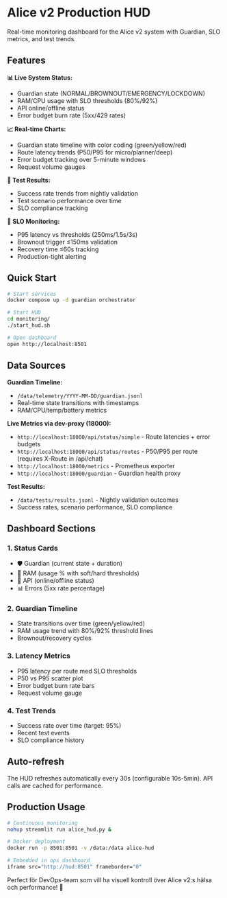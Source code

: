 # Alice v2 Production HUD

Real-time monitoring dashboard for the Alice v2 system with Guardian, SLO metrics, and test trends.

## Features

**📊 Live System Status:**
- Guardian state (NORMAL/BROWNOUT/EMERGENCY/LOCKDOWN) 
- RAM/CPU usage with SLO thresholds (80%/92%)
- API online/offline status
- Error budget burn rate (5xx/429 rates)

**📈 Real-time Charts:**
- Guardian state timeline with color coding (green/yellow/red)
- Route latency trends (P50/P95 for micro/planner/deep)
- Error budget tracking over 5-minute windows  
- Request volume gauges

**🧪 Test Results:**
- Success rate trends from nightly validation
- Test scenario performance over time
- SLO compliance tracking

**🎯 SLO Monitoring:**
- P95 latency vs thresholds (250ms/1.5s/3s)
- Brownout trigger ≤150ms validation
- Recovery time ≤60s tracking
- Production-tight alerting

## Quick Start

```bash
# Start services
docker compose up -d guardian orchestrator

# Start HUD
cd monitoring/
./start_hud.sh

# Open dashboard
open http://localhost:8501
```

## Data Sources

**Guardian Timeline:**
- `/data/telemetry/YYYY-MM-DD/guardian.jsonl`
- Real-time state transitions with timestamps
- RAM/CPU/temp/battery metrics

**Live Metrics via dev-proxy (18000):**
- `http://localhost:18000/api/status/simple` - Route latencies + error budgets
- `http://localhost:18000/api/status/routes` - P50/P95 per route (requires X-Route in /api/chat)
- `http://localhost:18000/metrics` - Prometheus exporter
- `http://localhost:18000/guardian` - Guardian health proxy

**Test Results:**
- `/data/tests/results.jsonl` - Nightly validation outcomes
- Success rates, scenario performance, SLO compliance

## Dashboard Sections

### 1. Status Cards
- 🛡️ Guardian (current state + duration)
- 💾 RAM (usage % with soft/hard thresholds)  
- 🚀 API (online/offline status)
- 📊 Errors (5xx rate percentage)

### 2. Guardian Timeline
- State transitions over time (green/yellow/red)
- RAM usage trend with 80%/92% threshold lines
- Brownout/recovery cycles

### 3. Latency Metrics
- P95 latency per route med SLO thresholds
- P50 vs P95 scatter plot
- Error budget burn rate bars
- Request volume gauge

### 4. Test Trends
- Success rate over time (target: 95%)
- Recent test events
- SLO compliance history

## Auto-refresh

The HUD refreshes automatically every 30s (configurable 10s-5min).
API calls are cached for performance.

## Production Usage

```bash
# Continuous monitoring
nohup streamlit run alice_hud.py &

# Docker deployment
docker run -p 8501:8501 -v /data:/data alice-hud

# Embedded in ops dashboard
iframe src="http://hud:8501" frameborder="0"
```

Perfect för DevOps-team som vill ha visuell kontroll över Alice v2:s hälsa och performance! 🎯